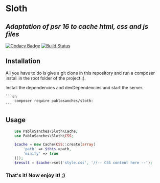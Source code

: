 # Sloth
## _Adaptation of psr 16 to cache html, css and js files_

[![Codacy Badge](https://app.codacy.com/project/badge/Grade/ea8501b9f7e6440ca4115f68b90b8d6f)](https://www.codacy.com/gh/pablosanches/design-patterns/dashboard?utm_source=github.com&amp;utm_medium=referral&amp;utm_content=pablosanches/design-patterns&amp;utm_campaign=Badge_Grade)
[![Build Status](https://travis-ci.org/pablosanches/design-patterns.svg?branch=master)](https://travis-ci.org/pablosanches/design-patterns)

## Installation

All you have to do is give a git clone in this repository and run a composer install in the root folder of the project ;).

Install the dependencies and devDependencies and start the server.

    ```sh
        composer require pablosanches/sloth:
    ```

## Usage

```php
    use PabloSanches\Sloth\Cache;
    use PabloSanches\Sloth\CSS;

    $cache = new Cache(CSS::create(array(
        'path' => $this->path,
        'minify' => true
    )));
    $result = $cache->set('style.css', '//-- CSS content here --');
```

### That's it! Now enjoy it! ;)